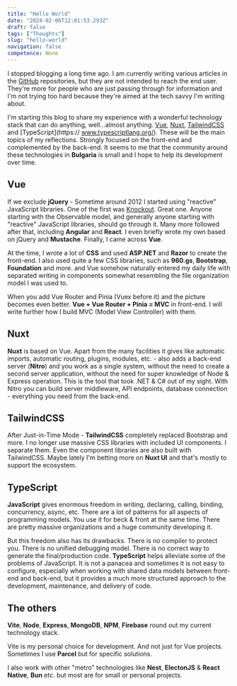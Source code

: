 ```yaml
---
title: "Hello World"
date: "2024-02-06T12:01:53.293Z"
draft: false
tags: ["Thoughts"]
slug: "hello-world"
navigation: false
competence: None
---
```


I stopped blogging a long time ago. I am currently writing various articles in the [GitHub](https://github.com/howbizarre) repositories, but they are not intended to reach the end user. They're more for people who are just passing through for information and I'm not trying too hard because they're aimed at the tech savvy I'm writing about.

<!--more-->

I'm starting this blog to share my experience with a wonderful technology stack that can do anything, well...almost anything. [Vue](https://vuejs.org/), [Nuxt](https://nuxt.com/), [TailwindCSS](https://tailwindcss.com/) and [TypeScript](https:// www.typescriptlang.org/). These will be the main topics of my reflections. Strongly focused on the front-end and complemented by the back-end. It seems to me that the community around these technologies in **Bulgaria** is small and I hope to help its development over time.

## Vue

If we exclude **jQuery** - Sometime around 2012 I started using "reactive" JavaScript libraries. One of the first was [Knockout](https://knockoutjs.com/). Great one. Anyone starting with the Observable model, and generally anyone starting with "reactive" JavaScript libraries, should go through it. Many more followed after that, including **Angular** and **React**. I even briefly wrote my own based on jQuery and **Mustache**. Finally, I came across **Vue**.

At the time, I wrote a lot of **CSS** and used **ASP.NET** and **Razor** to create the front-end. I also used quite a few CSS libraries, such as **960.gs**, **Bootstrap**, **Foundation** and more. and Vue somehow naturally entered my daily life with separated writing in components somewhat resembling the file organization model I was used to.

When you add Vue Router and Pinia (Vuex before it) and the picture becomes even better. **Vue + Vue Router + Pinia = MVC** in front-end. I will write further how I build MVC (Model View Controller) with them.

## Nuxt

**Nuxt** is based on Vue. Apart from the many facilities it gives like automatic imports, automatic routing, plugins, modules, etc. - also adds a back-end server (**Nitro**) and you work as a single system, without the need to create a second server application, without the need for super knowledge of Node & Express operation. This is the tool that took .NET & C# out of my sight. With Nitro you can build server middleware, API endpoints, database connection - everything you need from the back-end.

## TailwindCSS

After Just-in-Time Mode - **TailwindCSS** completely replaced Bootstrap and more. I no longer use massive CSS libraries with included UI components. I separate them. Even the component libraries are also built with TailwindCSS. Maybe lately I'm betting more on **Nuxt UI** and that's mostly to support the ecosystem.

## TypeScript

**JavaScript** gives enormous freedom in writing, declaring, calling, binding, concurrency, async, etc. There are a lot of patterns for all aspects of programming models. You use it for beck & front at the same time. There are pretty massive organizations and a huge community developing it.

But this freedom also has its drawbacks. There is no compiler to protect you. There is no unified debugging model. There is no correct way to generate the final/production code. **TypeScript** helps alleviate some of the problems of JavaScript. It is not a panacea and sometimes it is not easy to configure, especially when working with shared data models between front-end and back-end, but it provides a much more structured approach to the development, maintenance, and delivery of code.

## The others

**Vite**, **Node**, **Express**, **MongoDB**, **NPM**, **Firebase** round out my current technology stack.

Vite is my personal choice for development. And not just for Vue projects. Sometimes I use **Parcel** but for specific solutions.

I also work with other "metro" technologies like **Nest**, **ElectonJS** & **React Native**, **Bun** etc. but most are for small or personal projects.

